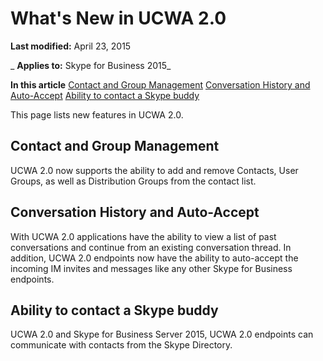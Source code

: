 
# What's New in UCWA 2.0

 **Last modified:** April 23, 2015

 _ **Applies to:** Skype for Business 2015_

 **In this article**
[Contact and Group Management](#sectionSection0)
[Conversation History and Auto-Accept](#sectionSection1)
[Ability to contact a Skype buddy](#sectionSection2)


This page lists new features in UCWA 2.0.

## Contact and Group Management
<a name="sectionSection0"> </a>

UCWA 2.0 now supports the ability to add and remove Contacts, User Groups, as well as Distribution Groups from the contact list.


## Conversation History and Auto-Accept
<a name="sectionSection1"> </a>

With UCWA 2.0 applications have the ability to view a list of past conversations and continue from an existing conversation thread. In addition, UCWA 2.0 endpoints now have the ability to auto-accept the incoming IM invites and messages like any other Skype for Business endpoints.


## Ability to contact a Skype buddy
<a name="sectionSection2"> </a>

UCWA 2.0 and Skype for Business Server 2015, UCWA 2.0 endpoints can communicate with contacts from the Skype Directory.

